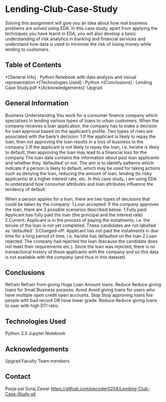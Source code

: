 # Lending-Club-Case-Study
Solving this assignment will give you an idea about how real business problems are solved using EDA. In this case study, apart from applying the techniques you have learnt in EDA, you will also develop a basic understanding of risk analytics in banking and financial services and understand how data is used to minimise the risk of losing money while lending to customers.

## Table of Contents
*[General Info] : Python Notebook with data analysis and visiual representation
*[Technologies Used] : Python
*[Conclusions] : Lending Case Study.pdf
*[Acknowledgements]: Upgrad

## General Information
Business Understanding
You work for a consumer finance company which specialises in lending various types of loans to urban customers. When the company receives a loan application, the company has to make a decision for loan approval based on the applicant’s profile. Two types of risks are associated with the bank’s decision:
1.If the applicant is likely to repay the loan, then not approving the loan results in a loss of business to the company
2.If the applicant is not likely to repay the loan, i.e. he/she is likely to default, then approving the loan may lead to a financial loss for the company
The loan data contains the information about past loan applicants and whether they ‘defaulted’ or not. The aim is to identify patterns which indicate if a person is likely to default, which may be used for taking actions such as denying the loan, reducing the amount of loan, lending (to risky applicants) at a higher interest rate, etc. In this case study, i am using EDA to understand how consumer attributes and loan attributes influence the tendency of default.


When a person applies for a loan, there are two types of decisions that could be taken by the company:
        1.Loan accepted: If the company approves the loan, there are 3 possible scenarios described below:
               1.Fully paid: Applicant has fully paid the loan (the principal and the interest rate)
               2.Current: Applicant is in the process of paying the instalments, i.e. the tenure of the loan is not yet completed. These candidates are not labelled as 'defaulted'.
               3.Charged-off: Applicant has not paid the instalments in due time for a long period of time, i.e. he/she has defaulted on the loan
        2.Loan rejected: The company had rejected the loan (because the candidate does not meet their requirements etc.). Since the loan was rejected, there is no transactional history of those applicants with the company and so this data is not available with the company (and thus in this dataset).

## Conclusions
Refrain
	Refrain from giving Huge Loan Amount loans.
Reduce
	Reduce giving loans for Small Business purpose.
Avoid
	Avoid giving loans for users who have multiple open credit open accounts.
Stop
	Stop approving loans foe people with bad record OR have lower grade.
Reduce
	Reduce giving loans to user with high DTI ratio.


## Technologies Used
Python 3.3
Jupyter Notebook

## Acknowledgements
Upgrad Faculty
Team members

## Contact
Pooja pal
Suraj Zawar
https://github.com/ppcoder0204/Lending-Club-Case-Study.git


